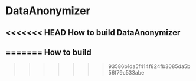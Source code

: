 DataAnonymizer
==============

<<<<<<< HEAD
How to build DataAnonymizer
---------------------------
=======
How to build
------------
>>>>>>> 93586b1da5f414f824fb3085da5b56f79c533abe
